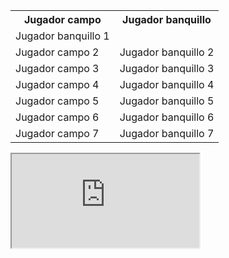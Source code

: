 <html>
<head>

</head>
  <body>

<table>

<tr>

  <th>Jugador campo</th>
  <th>Jugador banquillo</th>

</tr>

<tr>
    <script>

  var jugador1 = prompt ("Inserta jugador 1","jugador1");
  var jugador1_partidos = prompt("Cuántas veces ha jugado?");
  
  var jugador2 = prompt ("Inserta jugador 2","jugador2");
  var jugador2_partidos = prompt("Cuántas veces ha jugado?");
  
  if(jugador1_partidos>jugador2_partidos){
    "<td>"+jugador2_partidos+"</td>"; 
  }
  </script>
  <td>Jugador banquillo 1</td>
</tr>

<tr>
 <td>Jugador campo 2</td>
 <td>Jugador banquillo 2</td>
</tr>

<tr>
 <td>Jugador campo 3</td>
 <td>Jugador banquillo 3</td>
</tr>

<tr>
 <td>Jugador campo 4</td>
 <td>Jugador banquillo 4</td>
</tr>

<tr>
 <td>Jugador campo 5</td>
 <td>Jugador banquillo 5</td>
</tr>

<tr>
 <td>Jugador campo 6</td>
 <td>Jugador banquillo 6</td>
</tr>

<tr>
 <td>Jugador campo 7</td>
 <td>Jugador banquillo 7</td>
</tr>


</table>

<iframe src="https://docs.google.com/spreadsheets/d/e/2PACX-1vQOE_9bEOm09uCWQ1869mcVtVKttCmfhV9adduXEB2GXcGXpkUUioH9YP53r_o71KQ8PsJasVpGpPXw/pubhtml?widget=true&amp;headers=false"></iframe>
 
 </body>
</html>



